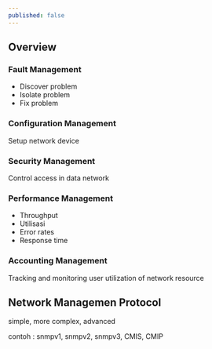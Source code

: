 ```yaml
---
published: false
---
```

## Overview
### Fault Management
- Discover problem
- Isolate problem
- Fix problem

### Configuration Management
Setup network device

### Security Management
Control access in data network

### Performance Management
- Throughput
- Utilisasi
- Error rates
- Response time

### Accounting Management
Tracking and monitoring user utilization of network resource

## Network Managemen Protocol
simple, more complex, advanced

contoh : snmpv1, snmpv2, snmpv3, CMIS, CMIP


